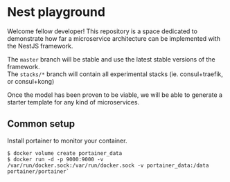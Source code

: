 # Nest playground

Welcome fellow developer!
This repository is a space dedicated to demonstrate how far a microservice architecture can be implemented with the NestJS framework.

The `master` branch will be stable and use the latest stable versions of the framework.   
The `stacks/*` branch will contain all experimental stacks (ie. consul+traefik, or consul+kong)

Once the model has been proven to be viable, we will be able to generate a starter template for any kind of microservices.


## Common setup

Install portainer to monitor your container.  
```
$ docker volume create portainer_data
$ docker run -d -p 9000:9000 -v /var/run/docker.sock:/var/run/docker.sock -v portainer_data:/data portainer/portainer`
```


